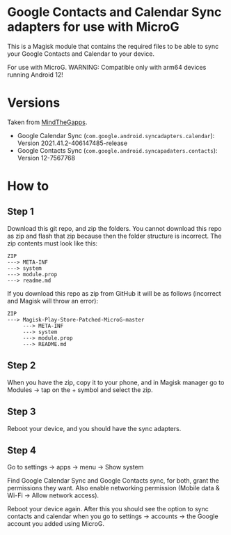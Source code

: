 # Google Contacts and Calendar Sync adapters for use with MicroG

This is a Magisk module that contains the required files to be able to sync your Google Contacts and Calendar to your device.

For use with MicroG. WARNING: Compatible only with arm64 devices running Android 12!

# Versions

Taken from [MindTheGapps](https://gitlab.com/MindTheGapps).

- Google Calendar Sync (`com.google.android.syncadapters.calendar`): Version 2021.41.2-406147485-release
- Google Contacts Sync (`com.google.android.syncapadaters.contacts`): Version 12-7567768

# How to
## Step 1
Download this git repo, and zip the folders. You cannot download this repo as zip and flash that zip because then the folder structure is incorrect. The zip contents must look like this:
```
ZIP
---> META-INF
---> system
---> module.prop
---> readme.md
```

If you download this repo as zip from GitHub it will be as follows (incorrect and Magisk will throw an error):
```
ZIP
---> Magisk-Play-Store-Patched-MicroG-master
     ---> META-INF
     ---> system
     ---> module.prop
     ---> README.md
```

## Step 2
When you have the zip, copy it to your phone, and in Magisk manager go to Modules -> tap on the + symbol and select the zip.

## Step 3
Reboot your device, and you should have the sync adapters.

## Step 4
Go to settings -> apps -> menu -> Show system

Find Google Calendar Sync and Google Contacts sync, for both, grant the permissions they want. Also enable networking permission (Mobile data & Wi-Fi -> Allow network access).

Reboot your device again. After this you should see the option to sync contacts and calendar when you go to settings -> accounts -> the Google account you added using MicroG.